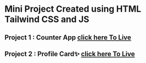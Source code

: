 # Mini Project Created using HTML Tailwind CSS and JS 


## Project 1 :  Counter App  <a href="https://couterappbynishit.netlify.app/"> click here To Live </a>
## Project 2 :  Profile Card✨  <a href="https://profile-card-nishit.netlify.app/"> click here To Live </a>
